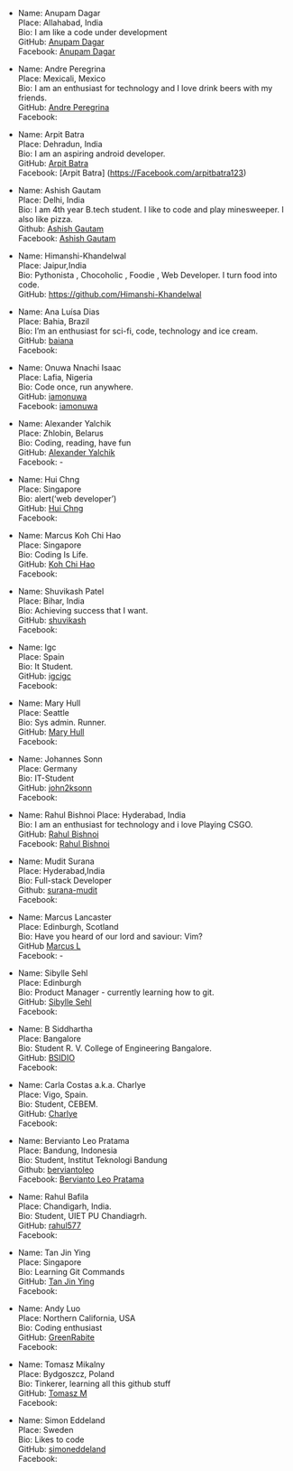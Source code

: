 *   Name: Anupam Dagar  
    Place: Allahabad, India  
    Bio: I am like a code under development  
    GitHub: [Anupam Dagar](https://github.com/Anupam-dagar)  
    Facebook: [Anupam Dagar](https://www.facebook.com/invincible.anupam)

*   Name: Andre Peregrina  
    Place: Mexicali, Mexico  
    Bio: I am an enthusiast for technology and I love drink beers with my friends.  
    GitHub: [Andre Peregrina](https://github.com/andreperegrina)  
    Facebook:

*   Name: Arpit Batra  
    Place: Dehradun, India  
    Bio: I am an aspiring android developer.  
    GitHub: [Arpit Batra](https://github.com/arpitbatra123)  
    Facebook: [Arpit Batra] (https://Facebook.com/arpitbatra123)

*   Name: Ashish Gautam  
    Place: Delhi, India  
    Bio: I am 4th year B.tech student. I like to code and play minesweeper. I also like pizza.  
    Github: [Ashish Gautam](https://github.com/gautam2705)  
    Facebook: [Ashish Gautam](https://www.facebook.com/gautam2705)

*   Name: Himanshi-Khandelwal  
    Place: Jaipur,India  
    Bio: Pythonista , Chocoholic , Foodie , Web Developer. I turn food into code.  
    GitHub: https://github.com/Himanshi-Khandelwal

*   Name: Ana Luísa Dias  
    Place: Bahia, Brazil  
    Bio: I’m an enthusiast for sci-fi, code, technology and ice cream.  
    GitHub: [baiana](https://github.com/baiana)  
    Facebook:

*   Name: Onuwa Nnachi Isaac  
    Place: Lafia, Nigeria  
    Bio: Code once, run anywhere.  
    GitHub: [iamonuwa](https://github.com/iamonuwa)  
    Facebook: [iamonuwa](https://facebook.com/iamonuwa)

*   Name: Alexander Yalchik  
    Place: Zhlobin, Belarus  
    Bio: Coding, reading, have fun  
    GitHub: [Alexander Yalchik](https://github.com/OMGHaveFun)  
    Facebook: -

*   Name: Hui Chng  
    Place: Singapore  
    Bio: alert(‘web developer’)  
    GitHub: [Hui Chng](https://github.com/huiyie)  
    Facebook:

*   Name: Marcus Koh Chi Hao  
    Place: Singapore  
    Bio: Coding Is Life.  
    GitHub: [Koh Chi Hao](https://github.com/kohchihao)  
    Facebook:

*   Name: Shuvikash Patel  
    Place: Bihar, India  
    Bio: Achieving success that I want.  
    GitHub: [shuvikash](https://github.com/shuvikash)  
    Facebook:

*   Name: Igc  
    Place: Spain  
    Bio: It Student.  
    GitHub: [igcigc](https://github.com/igcigc)  
    Facebook:

*   Name: Mary Hull  
    Place: Seattle  
    Bio: Sys admin. Runner.  
    GitHub: [Mary Hull](https://github.com/thegreyelephant)  
    Facebook:

*   Name: Johannes Sonn  
    Place: Germany  
    Bio: IT-Student  
    GitHub: [john2ksonn](https://github.com/john2ksonn)  
    Facebook:

*   Name: Rahul Bishnoi Place: Hyderabad, India  
    Bio: I am an enthusiast for technology and i love Playing CSGO.  
    GitHub: [Rahul Bishnoi](https://github.com/nanspro)  
    Facebook: [Rahul Bishnoi](https://facebook.com/nanpros)  

*   Name: Mudit Surana  
    Place: Hyderabad,India  
    Bio: Full-stack Developer  
    Github: [surana-mudit](https://github.com/surana-mudit)  
    Facebook:

*   Name: Marcus Lancaster  
    Place: Edinburgh, Scotland  
    Bio: Have you heard of our lord and saviour: Vim?  
    GitHub [Marcus L](https://github.com/questionmarcus)  
    Facebook: -

*   Name: Sibylle Sehl  
    Place: Edinburgh  
    Bio: Product Manager - currently learning how to git.  
    GitHub: [Sibylle Sehl](https://github.com/alaskaa)  
    Facebook:

*   Name: B Siddhartha  
    Place: Bangalore  
    Bio: Student R. V. College of Engineering Bangalore.  
    GitHub: [BSIDIO](https://github.com/bsidio)  
    Facebook:

*   Name: Carla Costas a.k.a. Charlye  
    Place: Vigo, Spain.  
    Bio: Student, CEBEM.  
    GitHub: [Charlye](https://github.com/costassolla)  
    Facebook:  

*   Name: Bervianto Leo Pratama   
    Place: Bandung, Indonesia    
    Bio: Student, Institut Teknologi Bandung    
    Github: [berviantoleo](https://github.com/berviantoleo)  
    Facebook: [Bervianto Leo Pratama](https://facebook.com/bervianto.leo)

*   Name: Rahul Bafila  
    Place: Chandigarh, India.  
    Bio: Student, UIET PU Chandiagrh.  
    GitHub: [rahul577](https://github.com/rahul577)  
    Facebook:

*   Name: Tan Jin Ying  
    Place: Singapore  
    Bio: Learning Git Commands  
    GitHub: [Tan Jin Ying](https://github.com/jinyingtan)  
    Facebook:

*   Name: Andy Luo  
    Place: Northern California, USA  
    Bio: Coding enthusiast  
    GitHub: [GreenRabite](https://github.com/GreenRabite)  
    Facebook:

*   Name: Tomasz Mikalny  
    Place: Bydgoszcz, Poland  
    Bio: Tinkerer, learning all this github stuff  
    GitHub: [Tomasz M](https://github.com/Nabuchodonozor)  
    Facebook:

*   Name: Simon Eddeland  
    Place: Sweden  
    Bio: Likes to code  
    GitHub: [simoneddeland](https://github.com/simoneddeland)  
    Facebook:
